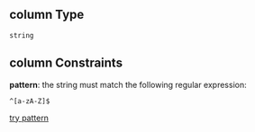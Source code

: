 ## column Type

`string`

## column Constraints

**pattern**: the string must match the following regular expression: 

```regexp
^[a-zA-Z]$
```

[try pattern](https://regexr.com/?expression=%5E%5Ba-zA-Z%5D%24 "try regular expression with regexr.com")
